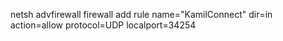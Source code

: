 netsh advfirewall firewall add rule name="KamilConnect" dir=in action=allow protocol=UDP localport=34254
